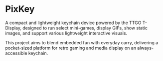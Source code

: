 # PixKey
A compact and lightweight keychain device powered by the TTGO T-Display, designed to run select mini-games, display GIFs, show static images, and support various lightweight interactive visuals.

This project aims to blend embedded fun with everyday carry, delivering a pocket-sized platform for retro gaming and media display on an always-accessible keychain.

